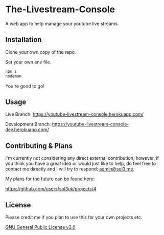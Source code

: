 # The-Livestream-Console

A web app to help manage your youtube live streams.

## Installation

Clone your own copy of the repo.

Set your own env file.

```bash
npm i
nodemon
```

You're good to go!

## Usage

Live Branch: https://youtube-livestream-console.herokuapp.com/

Development Branch: https://youtube-livestream-console-dev.herokuapp.com/

## Contributing & Plans

I'm currently not considering any direct external contribution, however, if you think you have a great idea or would just like to help, do feel free to contact me directly and I will try to respond: admin@sol3.me.

My plans for the future can be found here:

https://github.com/users/sol3uk/projects/4

## License

Please credit me if you plan to use this for your own projects etc.

[GNU General Public License v3.0](https://github.com/sol3uk/Youtube-Livestream-Console/blob/master/LICENSE)
